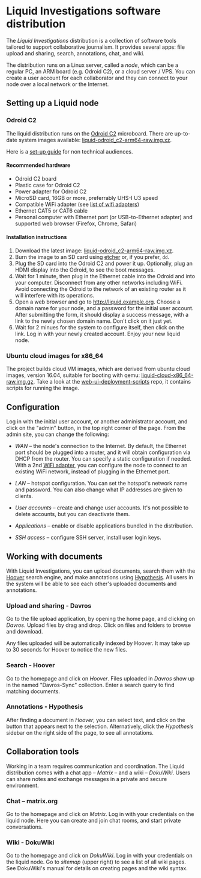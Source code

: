 # Liquid Investigations software distribution
The _Liquid Investigations_ distribution is a collection of software tools
tailored to support collaborative journalism. It provides several apps: file
upload and sharing, search, annotations, chat, and wiki.

The distribution runs on a Linux server, called a _node_, which can be a
regular PC, an ARM board (e.g. Odroid C2), or a cloud server / VPS. You can
create a user account for each collaborator and they can connect to your node
over a local network or the Internet.


## Setting up a Liquid node

### Odroid C2
The liquid distribution runs on the [Odroid C2][] microboard. There are
up-to-date system images available: [liquid-odroid_c2-arm64-raw.img.xz][].

Here is a [set-up guide](https://docs.google.com/document/d/1vPdmYQjvk3zANjnwF9_5n7JQWL0YUCRhEgTx9osHNog/edit?usp=sharing)  for non technical audiences.


#### Recommended hardware
* Odroid C2 board
* Plastic case for Odroid C2
* Power adapter for Odroid C2
* MicroSD card, 16GB or more, preferrably UHS-I U3 speed
* Compatible WiFi adapter (see [list of wifi adapters][])
* Ethernet CAT5 or CAT6 cable
* Personal computer with Ethernet port (or USB-to-Ethernet adapter) and
  supported web browser (Firefox, Chrome, Safari)


#### Installation instructions
1. Download the latest image: [liquid-odroid_c2-arm64-raw.img.xz][].
2. Burn the image to an SD card using [etcher][] or, if you prefer, `dd`.
3. Plug the SD card into the Odroid C2 and power it up. Optionally, plug an
   HDMI display into the Odroid, to see the boot messages.
4. Wait for 1 minute, then plug in the Ethernet cable into the Odroid and into
   your computer. Disconnect from any other networks including WiFi. Avoid
   connecting the Odroid to the network of an existing router as it will
   interfere with its operations.
5. Open a web browser and go to http://liquid.example.org. Choose a domain name
   for your node, and a password for the initial user account. After submitting
   the form, it should display a success message, with a link to the newly
   chosen domain name. Don't click on it just yet.
6. Wait for 2 minues for the system to configure itself, then click on the
   link. Log in with your newly created account. Enjoy your new liquid node.

[Odroid C2]: http://www.hardkernel.com/main/products/prdt_info.php?g_code=G145457216438
[liquid-odroid_c2-arm64-raw.img.xz]: https://jenkins.liquiddemo.org/job/setup-arm64/job/master/lastSuccessfulBuild/artifact/liquid-odroid_c2-arm64-raw.img.xz
[list of wifi adapters]: WiFi-Adapters.md
[etcher]: https://etcher.io


### Ubuntu cloud images for x86_64
The project builds cloud VM images, which are derived from ubuntu cloud images,
version 16.04, suitable for booting with qemu:
[liquid-cloud-x86_64-raw.img.gz][]. Take a look at the
[web-ui-deployment-scripts][] repo, it contains scripts for running the image.

[liquid-cloud-x86_64-raw.img.gz]: https://jenkins.liquiddemo.org/job/liquidinvestigations/job/setup/job/master/lastSuccessfulBuild/artifact/liquid-cloud-x86_64-raw.img.gz
[web-ui-deployment-scripts]: https://github.com/liquidinvestigations/web-ui-deployment-scripts

## Configuration
Log in with the initial user account, or another administrator account, and
click on the "admin" button, in the top right corner of the page. From the
admin site, you can change the following:

* *WAN* – the node's connection to the Internet. By default, the Ethernet port
  should be plugged into a router, and it will obtain configuration via DHCP
  from the router. You can specify a static configuration if needed. With a 2nd
  [WiFi adapter][], you can configure the node to connect to an existing WiFi
  network, instead of plugging in the Ethernet port.

* *LAN* – hotspot configuration. You can set the hotspot's network name and
  password. You can also change what IP addresses are given to clients.

* *User accounts* – create and change user accounts. It's not possible to
  delete accounts, but you can deactivate them.

* *Applications* – enable or disable applications bundled in the distribution.

* *SSH access* – configure SSH server, install user login keys.

[WiFi adapter]: WiFi-Adapters.md


## Working with documents
With Liquid Investigations, you can upload documents, search them with the
[Hoover][] search engine, and make annotations using [Hypothesis][]. All users
in the system will be able to see each other's uploaded documents and
annotations.

[Hoover]: https://hoover.github.io
[Hypothesis]: https://hypothes.is

### Upload and sharing - Davros
Go to the file upload application, by opening the home page, and clicking on
_Davros_. Upload files by drag and drop. Click on files and folders to browse
and download.

Any files uploaded will be automatically indexed by Hoover. It may take up to
30 seconds for Hoover to notice the new files.

### Search - Hoover
Go to the homepage and click on _Hoover_. Files uploaded in _Davros_ show up in
the named "Davros-Sync" collection. Enter a search query to find matching
documents.

### Annotations - Hypothesis
After finding a document in _Hoover_, you can select text, and click on the
button that appears next to the selection. Alternatively, click the
_Hypothesis_ sidebar on the right side of the page, to see all annotations.


## Collaboration tools
Working in a team requires communication and coordination. The Liquid
distribution comes with a chat app – _Matrix_ – and a wiki – _DokuWiki_. Users
can share notes and exchange messages in a private and secure environment.

### Chat – matrix.org
Go to the homepage and click on _Matrix_. Log in with your credentials on the
liquid node. Here you can create and join chat rooms, and start private
conversations.

### Wiki - DokuWiki
Go to the homepage and click on _DokuWiki_. Log in with your credentials on the
liquid node. Go to _sitemap_ (upper right) to see a list of all wiki pages. See
DokuWiki's manual for details on creating pages and the wiki syntax.
